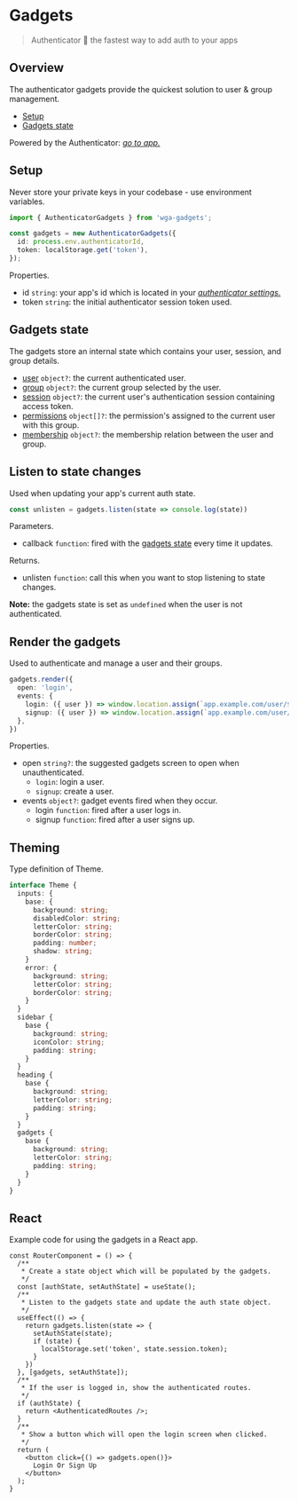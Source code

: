 # Gadgets

> Authenticator 🏇 the fastest way to add auth to your apps

## Overview

The authenticator gadgets provide the quickest solution to user & group management.

- [Setup](#Setup)
- [Gadgets state](#Gadgets-state)

Powered by the Authenticator: *[go to app.](https://wga.windowgadgets.io)*

## Setup

Never store your private keys in your codebase - use environment variables.

```ts
import { AuthenticatorGadgets } from 'wga-gadgets';

const gadgets = new AuthenticatorGadgets({
  id: process.env.authenticatorId,
  token: localStorage.get('token'),
});
```

Properties.

- id `string`: your app's id which is located in your *[authenticator settings.](https://wga.windowgadgets.io)*
- token `string`: the initial authenticator session token used.

## Gadgets state

The gadgets store an internal state which contains your user, session, and group details.

- [user]() `object?`: the current authenticated user.
- [group]() `object?`: the current group selected by the user.
- [session]() `object?`: the current user's authentication session containing access token.
- [permissions]() `object[]?`: the permission's assigned to the current user with this group.
- [membership]() `object?`: the membership relation between the user and group.

## Listen to state changes

Used when updating your app's current auth state.

```ts
const unlisten = gadgets.listen(state => console.log(state))
```

Parameters.

- callback `function`: fired with the [gadgets state](#Gadgets-state) every time it updates.

Returns.

- unlisten `function`: call this when you want to stop listening to state changes.

**Note:** the gadgets state is set as `undefined` when the user is not authenticated.

## Render the gadgets

Used to authenticate and manage a user and their groups.

```ts
gadgets.render({
  open: 'login',
  events: {
    login: ({ user }) => window.location.assign(`app.example.com/user/${user.id}`),
    signup: ({ user }) => window.location.assign(`app.example.com/user/${user.id}?introduction=true`),
  },
})
```

Properties.

- open `string?`: the suggested gadgets screen to open when unauthenticated.
  - `login`: login a user.
  - `signup`: create a user.
- events `object?`: gadget events fired when they occur.
  - login `function`: fired after a user logs in.
  - signup `function`: fired after a user signs up.

## Theming

Type definition of Theme.

```ts
interface Theme {
  inputs: {
    base: {
      background: string;
      disabledColor: string;
      letterColor: string;
      borderColor: string;
      padding: number;
      shadow: string;
    }
    error: {
      background: string;
      letterColor: string;
      borderColor: string;
    }
  }
  sidebar {
    base {
      background: string;
      iconColor: string;
      padding: string;
    }
  }
  heading {
    base {
      background: string;
      letterColor: string;
      padding: string;
    }
  }
  gadgets {
    base {
      background: string;
      letterColor: string;
      padding: string;
    }
  }
}
```

## React

Example code for using the gadgets in a React app.

```tsx
const RouterComponent = () => {
  /**
   * Create a state object which will be populated by the gadgets.  
   */
  const [authState, setAuthState] = useState();
  /**
   * Listen to the gadgets state and update the auth state object.
   */
  useEffect(() => {
    return gadgets.listen(state => {
      setAuthState(state);
      if (state) {
        localStorage.set('token', state.session.token);
      }
    })
  }, [gadgets, setAuthState]);
  /**
   * If the user is logged in, show the authenticated routes.
   */
  if (authState) {
    return <AuthenticatedRoutes />;
  }
  /**
   * Show a button which will open the login screen when clicked.
   */
  return (
    <button click={() => gadgets.open()}>
      Login Or Sign Up
    </button>
  );
}
```

